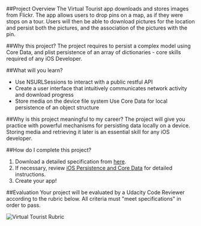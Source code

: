 ##Project Overview
The Virtual Tourist app downloads and stores images from Flickr. The app allows users to drop pins on a map, as if they were stops on a tour. Users will then be able to download pictures for the location and persist both the pictures, and the association of the pictures with the pin. 

##Why this project?
The project requires to persist a complex model using Core Data, and plist persistence of an array of dictionaries - core skills required of any iOS Developer.

##What will you learn?
* Use NSURLSessions to interact with a public restful API
* Create a user interface that intuitively communicates network activity and download progress 
* Store media on the device file system
Use Core Data for local persistence of an object structure

##Why is this project meaningful to my career?
The project will give you practice with powerful mechanisms for persisting data locally on a device. Storing media and retrieving it later is an essential skill for any iOS developer.

##How do I complete this project?
1. Download a detailed specification from [here](https://github.com/udacity/Project-Descriptions-for-Review/blob/master/iOS/Virtual%20Tourist%20Specification.pdf).
2. If necessary, review <a href="https://www.udacity.com/course/viewer#!/c-ud325-nd/l-3648658724/m-3748298563" target="_blank">iOS Persistence and Core Data</a> for detailed instructions.
3. Create your app!

##Evaluation
Your project will be evaluated by a Udacity Code Reviewer according to the rubric below. All criteria must "meet specifications" in order to pass.

![Virtual Tourist Rubric](https://lh3.googleusercontent.com/Go6qEFlHc4uU88chW6ME841U1aPJpV8t4-fjR_je6i6-l0N0KML8Y5fNHW8M244hYDyQzzWHdvCJycIlGV9K=s0#w=2502&h=3060)
